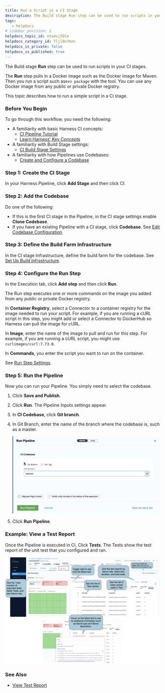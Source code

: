 ```yaml
---
title: Run a Script in a CI Stage
description: The Build stage Run step can be used to run scripts in your CI stages. The Run step pulls in a Docker image such as the Docker image for Maven. Then you run a script such as mvn package with the tool…
tags: 
   - helpDocs
# sidebar_position: 2
helpdocs_topic_id: ota4xj59le
helpdocs_category_id: 7ljl8n7mzn
helpdocs_is_private: false
helpdocs_is_published: true
---
```


The Build stage **Run** step can be used to run scripts in your CI stages.

The **Run** step pulls in a Docker image such as the Docker image for Maven. Then you run a script such as`mvn package` with the tool. You can use any Docker image from any public or private Docker registry.

This topic describes how to run a simple script in a CI stage.

### Before You Begin

To go through this workflow, you need the following:

* A familiarity with basic Harness CI concepts:
	+ [CI Pipeline Tutorial](../../ci-quickstarts/ci-pipeline-quickstart.md)
	+ [Learn Harness' Key Concepts](https://ngdocs.harness.io/article/hv2758ro4e-learn-harness-key-concepts)
* A familiarity with Build Stage settings:
	+ [CI Build Stage Settings](../../ci-technical-reference/ci-stage-settings.md)
* A familiarity with how Pipelines use Codebases:
	+ [Create and Configure a Codebase](../codebase-configuration/create-and-configure-a-codebase.md)

### Step 1: Create the CI Stage

In your Harness Pipeline, click **Add Stage** and then click CI.

### Step 2: Add the Codebase

Do one of the following:

* If this is the first CI stage in the Pipeline, in the CI stage settings enable **Clone Codebase**.
* If you have an existing Pipeline with a CI stage, click **Codebase**. See [Edit Codebase Configuration](../codebase-configuration/create-and-configure-a-codebase.md#edit-codebase-configuration).

### Step 3: Define the Build Farm Infrastructure

In the CI stage Infrastructure, define the build farm for the codebase. See [Set Up Build Infrastructure](https://docs.harness.io/category/set-up-build-infrastructure).

### Step 4: Configure the Run Step

In the Execution tab, click **Add** **step** and then click **Run**.

The Run step executes one or more commands on the image you added from any public or private Docker registry.

In **Container Registry**, select a Connector to a container registry for the image needed to run your script. For example, if you are running a cURL script in this step, you might add or select a Connector to DockerHub so Harness can pull the image for cURL.

In **Image**, enter the name of the image to pull and run for this step. For example, if you are running a cURL script, you might use `curlimages/curl:7.73.0`.

In **Commands**, you enter the script you want to run on the container.

See [Run Step Settings](../../ci-technical-reference/run-step-settings.md).

### Step 5: Run the Pipeline

Now you can run your Pipeline. You simply need to select the codebase.

1. Click **Save and Publish**.
2. Click **Run**. The Pipeline Inputs settings appear.
3. In **CI Codebase**, click **Git branch**.
4. In Git Branch, enter the name of the branch where the codebase is, such as a master.

   ![](./static/run-a-script-in-a-ci-stage-528.png)

5. Click **Run Pipeline**.

### Example: View a Test Report

Once the Pipeline is executed in CI, Click **Tests**. The Tests show the test report of the unit test that you configured and ran. 

![](./static/run-a-script-in-a-ci-stage-529.png)

### See Also

* [View Test Report](../view-your-builds/viewing-tests.md)

